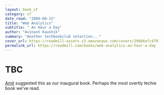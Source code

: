 ```yaml
---
layout: book_sf
category: sf
date_read: "2009-08-15"
title: "Web Analytics"
subtitle: " An Hour a Day"
author: "Avinash Kaushik"
summary: "Another techbookclub selection..."
cover_url: https://readmill-assets.s3.amazonaws.com/covers/29666efc4797a41e55cecebd2c742132-original.png?1332954483
permalink_url: https://readmill.com/books/web-analytics-an-hour-a-day
---
```


# TBC
[Amit](http://www.amitgupta.com/) suggested this as our inaugural book. Perhaps the most overtly techie book we've read.

